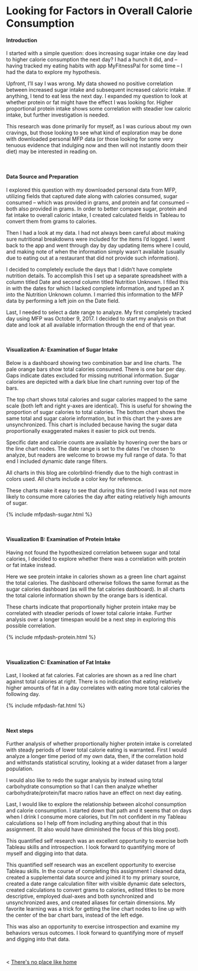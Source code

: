 # Looking for Factors in Overall Calorie Consumption

#### Introduction

I started with a simple question: does increasing sugar intake one day lead to higher calorie consumption the next day? I had a hunch it did, and – having tracked my eating habits with app MyFitnessPal for some time – I had the data to explore my hypothesis.

Upfront, I’ll say I was wrong. My data showed no positive correlation between increased sugar intake and subsequent increased caloric intake. If anything, I tend to eat less the next day. I expanded my question to look at whether protein or fat might have the effect I was looking for. Higher proportional protein intake shows some correlation with steadier low caloric intake, but further investigation is needed.

This research was done primarily for myself, as I was curious about my own cravings, but those looking to see what kind of exploration may be done with downloaded personal MFP data (or those looking for some very tenuous evidence that indulging now and then will not instantly doom their diet) may be interested in reading on. 

&nbsp;

#### Data Source and Preparation

I explored this question with my downloaded personal data from MFP, utilizing fields that captured date along with calories consumed, sugar consumed – which was provided in grams, and protein and fat consumed – both also provided in grams. In order to better compare sugar, protein and fat intake to overall caloric intake, I created calculated fields in Tableau to convert them from grams to calories.

Then I had a look at my data. I had not always been careful about making sure nutritional breakdowns were included for the items I’d logged. I went back to the app and went through day by day updating items where I could, and making note of when the information simply wasn’t available (usually due to eating out at a restaurant that did not provide such information).

I decided to completely exclude the days that I didn’t have complete nutrition details. To accomplish this I set up a separate spreadsheet with a column titled Date and second column titled Nutrition Unknown. I filled this in with the dates for which I lacked complete information, and typed an X into the Nutrition Unknown column. I married this information to the MFP data by performing a left join on the Date field.

Last, I needed to select a date range to analyze. My first completely tracked day using MFP was October 9, 2017. I decided to start my analysis on that date and look at all available information through the end of that year.


&nbsp;

#### Visualization A: Examination of Sugar Intake

Below is a dashboard showing two combination bar and line charts. The pale orange bars show total calories consumed. There is one bar per day. Gaps indicate dates excluded for missing nutritional information. Sugar calories are depicted with a dark blue line chart running over top of the bars. 

The top chart shows total calories and sugar calories mapped to the same scale (both left and right y-axes are identical). This is useful for showing the proportion of sugar calories to total calories. The bottom chart shows the same total and sugar calorie information, but in this chart the y-axes are unsynchronized. This chart is included because having the sugar data proportionally exaggerated makes it easier to pick out trends.

Specific date and calorie counts are available by hovering over the bars or the line chart nodes. The date range is set to the dates I’ve chosen to analyze, but readers are welcome to browse my full range of data. To that end I included dynamic date range filters.

All charts in this blog are colorblind-friendly due to the high contrast in colors used. All charts include a color key for reference. 

These charts make it easy to see that during this time period I was not more likely to consume more calories the day after eating relatively high amounts of sugar.
    
  {% include mfpdash-sugar.html %}
  
  &nbsp; &nbsp;
  
  
#### Visualization B: Examination of Protein Intake

Having not found the hypothesized correlation between sugar and total calories, I decided to explore whether there was a correlation with protein or fat intake instead.

Here we see protein intake in calories shown as a green line chart against the total calories. The dashboard otherwise follows the same format as the sugar calories dashboard (as will the fat calories dashboard). In all charts the total calorie information shown by the orange bars is identical. 

These charts indicate that proportionally higher protein intake may be correlated with steadier periods of lower total calorie intake. Further analysis over a longer timespan would be a next step in exploring this possible correlation.

  {% include mfpdash-protein.html %}

  &nbsp; &nbsp;
  
  
#### Visualization C: Examination of Fat Intake
  
Last, I looked at fat calories. Fat calories are shown as a red line chart against total calories at right. There is no indication that eating relatively higher amounts of fat in a day correlates with eating more total calories the following day.
  
  {% include mfpdash-fat.html %}
  
  &nbsp; &nbsp;
    
 
#### Next steps
  
Further analysis of whether proportionally higher protein intake is correlated with steady periods of lower total calorie eating is warranted. First I would analyze a longer time period of my own data, then, if the correlation hold and withstands statistical scrutiny, looking at a wider dataset from a larger population.

I would also like to redo the sugar analysis by instead using total carbohydrate consumption so that I can then analyze whether carbohydrate/protein/fat macro ratios have an effect on next day eating.

Last, I would like to explore the relationship between alcohol consumption and calorie consumption. I started down that path and it seems that on days when I drink I consume more calories, but I’m not confident in my Tableau calculations so I help off from including anything about that in this assignment. (It also would have diminished the focus of this blog post).

This quantified self research was an excellent opportunity to exercise both Tableau skills and introspection. I look forward to quantifying more of myself and digging into that data.

This quantified self research was an excellent opportunity to exercise Tableau skills. In the course of completing this assignment I cleaned data, created a supplemental data source and joined it to my primary source, created a date range calculation filter with visible dynamic date selectors, created calculations to convert grams to calories, edited titles to be more descriptive, employed dual-axes and both synchronized and unsynchronized axes, and created aliases for certain dimensions. My favorite learning was a trick for getting the line chart nodes to line up with the center of the bar chart bars, instead of the left edge.

This was also an opportunity to exercise introspection and examine my behaviors versus outcomes. I look forward to quantifying more of myself and digging into that data.


  &nbsp; &nbsp; &nbsp; &nbsp;
  

< [There's no place like home](./index.md)
